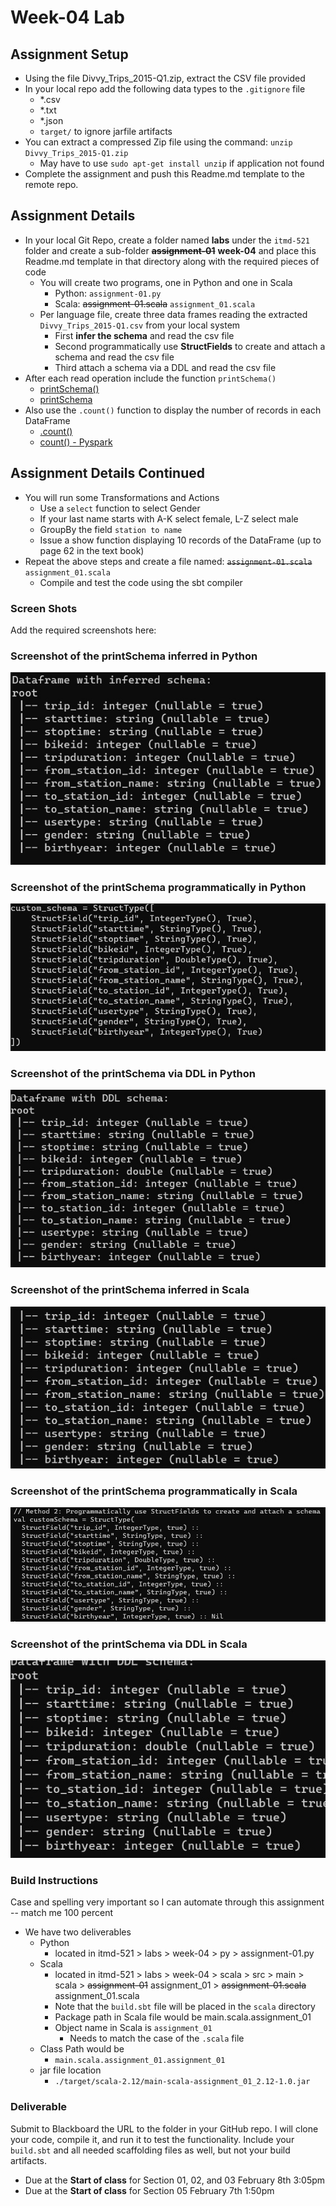 # Week-04 Lab

## Assignment Setup

- Using the file Divvy_Trips_2015-Q1.zip, extract the CSV file provided
- In your local repo add the following data types to the `.gitignore` file
  - *.csv
  - *.txt
  - *.json
  - `target/` to ignore jarfile artifacts
- You can extract a compressed Zip file using the command: `unzip Divvy_Trips_2015-Q1.zip`
  - May have to use `sudo apt-get install unzip` if application not found
- Complete the assignment and push this Readme.md template to the remote repo.

## Assignment Details

- In your local Git Repo, create a folder named **labs** under the `itmd-521` folder and create a sub-folder ~~**assignment-01**~~  **week-04** and place this Readme.md template in that directory along with the required pieces of code
  - You will create two programs, one in Python and one in Scala
    - Python: `assignment-01.py`
    - Scala: ~~assignment-01.scala~~ `assignment_01.scala`
  - Per language file, create three data frames reading the extracted `Divvy_Trips_2015-Q1.csv` from your local system
    - First **infer the schema** and read the csv file
    - Second programmatically use **StructFields** to create and attach a schema and read the csv file
    - Third attach a schema via a DDL and read the csv file
- After each read operation include the function `printSchema()`
  - [printSchema()](https://spark.apache.org/docs/latest/api/python/reference/api/pyspark.sql.DataFrame.printSchema.html "pyspark printschema web page")
  - [printSchema](https://spark.apache.org/docs/latest/api/scala/org/apache/spark/sql/Dataset.html#printSchema():Unit "scala pyspark API")
- Also use the `.count()` function to display the number of records in each DataFrame
  - [.count()](https://spark.apache.org/docs/latest/api/scala/org/apache/spark/sql/Dataset.html "webpage to Scala API")
  - [count() - Pyspark](https://spark.apache.org/docs/latest/api/python/reference/api/pyspark.sql.DataFrame.count.html "Pyspark webpage for API")  

## Assignment Details Continued

- You will run some Transformations and Actions
  - Use a `select` function to select Gender
  - If your last name starts with A-K select female, L-Z select male
  - GroupBy the field `station to name`
  - Issue a show function displaying 10 records of the DataFrame (up to page 62 in the text book)
- Repeat the above steps and create a file named: ~~`assignment-01.scala`~~ `assignment_01.scala`
  - Compile and test the code using the sbt compiler

### Screen Shots

Add the required screenshots here:

### Screenshot of the printSchema inferred in Python

![*Python outcome*](./Images/pspy.jpeg "Python")

### Screenshot of the printSchema programmatically in Python

![*Python outcome*](./Images/psppy.jpeg "Python")

### Screenshot of the printSchema via DDL in Python

![*Python outcome*](./Images/DDLpy.jpeg "Python")

### Screenshot of the printSchema inferred in Scala

![*Scala outcome*](./Images/psscala.jpeg "Python")

### Screenshot of the printSchema programmatically in Scala

![*Scala outcome*](./Images/progscala.jpeg "Python")

### Screenshot of the printSchema via DDL in Scala

![*Scala outcome*](./Images/DDLscala.jpeg "Python")

### Build Instructions 

Case and spelling very important so I can automate through this assignment -- match me 100 percent

* We have two deliverables
  * Python
    * located in itmd-521 > labs > week-04 > py > assignment-01.py
  * Scala
    * located in itmd-521 > labs > week-04 > scala > src > main > scala > ~~assignment-01~~ assignment_01 > ~~assignment-01.scala~~ assignment_01.scala
    * Note that the `build.sbt` file will be placed in the `scala` directory
    * Package path in Scala file would be main.scala.assignment_01
    * Object name in Scala is `assignment_01`
      * Needs to match the case of the `.scala` file
  * Class Path would be
    * `main.scala.assignment_01.assignment_01`
  * jar file location
    * `./target/scala-2.12/main-scala-assignment_01_2.12-1.0.jar`

### Deliverable

Submit to Blackboard the URL to the folder in your GitHub repo. I will clone your code, compile it, and run it to test the functionality. Include your `build.sbt` and all needed scaffolding files as well, but not your build artifacts.

* Due at the **Start of class** for Section 01, 02, and 03 February 8th 3:05pm
* Due at the **Start of class** for Section 05 February 7th 1:50pm
